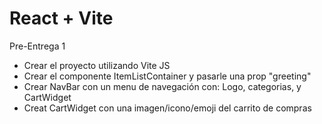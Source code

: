 # React + Vite

Pre-Entrega 1

- Crear el proyecto utilizando Vite JS
- Crear el componente ItemListContainer y pasarle una prop "greeting"
- Crear NavBar con un menu de navegación con: Logo, categorias, y CartWidget
- Creat CartWidget con una imagen/icono/emoji del carrito de compras